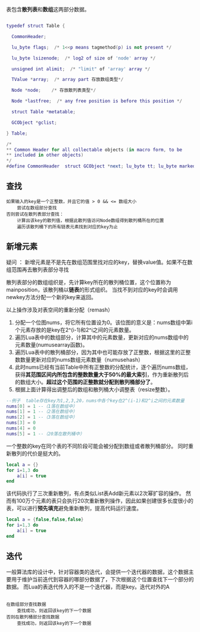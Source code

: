 表包含**散列表**和**数组**这两部分数据。

```lua

typedef struct Table {

  CommonHeader;

  lu_byte flags;  /* 1<<p means tagmethod(p) is not present */

  lu_byte lsizenode;  /* log2 of size of 'node' array */

  unsigned int alimit;  /* "limit" of 'array' array */

  TValue *array;  /* array part 存放数组类型*/

  Node *node;    /* 存放散列表类型*/

  Node *lastfree;  /* any free position is before this position */

  struct Table *metatable;

  GCObject *gclist;

} Table;

/*
** Common Header for all collectable objects (in macro form, to be
** included in other objects)
*/
#define CommonHeader  struct GCObject *next; lu_byte tt; lu_byte marked
```


## 查找
```
如果输入的key是一个正整数，并且它的值 > 0 && <= 数组大小
	尝试在数组部分查找
否则尝试在散列表部分查找：
	计算出该key的散列值，根据此散列值访问Node数组得到散列桶所在的位置
	遍历该散列桶下的所有链表元素找到对应的key为止
```

## 新增元素
<p>疑问 ： 新增元素是不是先在数组范围里找对应的key，替换value值。如果不在数组范围再去散列表部分寻找</p>

散列表部分的数组组织是，先计算key所在的散列桶位置，这个位置称为mainposition，该散列桶以**链表**的形式组织。
当找不到对应的key时会调用newkey方法分配一个新的key来返回。

以上操作涉及对表空间的重新分配（remash）
1. 分配一个位图nums，将它所有位置设为0。该位图的意义是：nums数组中第i个元素存放的是key在2^(i-1)和2^i之间的元素数量。
2. 遍历Lua表中的数组部分，计算其中的元素数量，更新对应的nums数组中的元素数量(numusearray函数)。
3. 遍历Lua表中的散列桶部分，因为其中也可能存放了正整数，根据这里的正整数数量更新对应的nums数组元素数量（numusehash）
4. 此时nums已经有当前Table中所有正整数的分配统计，逐个遍历nums数组，获得**其范围区间内所包含的整数数量大于50%的最大索引**，作为重新散列后的数组大小。**超过这个范围的正整数就分配到散列桶部分了**。
5. 根据上面计算得出调整后的数组和散列桶大小调整表（resize整数）。
```lua
--例子  table存在key为1,2,3,20，nums中各个key在2^(i-1)和2^i之间的元素数量
nums[0] = 1 --（1落在数组中）
nums[1] = 1 --（2落在数组中）
nums[2] = 1 --（3落在数组中）
nums[3] = 0
nums[4] = 0
nums[5] = 1 --（20落在散列桶中）
```

一个整数的key在同个表的不同阶段可能会被分配到数组或者散列桶部分。
同时重新散列的代价是挺大的。
```lua
local a = {}
for i=1,3 do
	a[i] = true
end
```
该代码执行了三次重新散列，有点类似List表Add新元素以2次幂扩容的操作。
然而有100万个元素的表只会执行20次重新散列操作，因此如果创建很多长度很小的表，可以进行**预先填充**避免重新散列，提高代码运行速度。
```lua
local a = {false,false,false}
for i=1,3 do
	a[i] = true
end
```

## 迭代
一般算法库的设计中，针对容器类的迭代，会提供一个迭代器的数据，这个数据主要用于维护当前迭代到容器的哪部分数据了，下次根据这个位置查找下一个部分的数据。
而Lua的表迭代传入的不是一个迭代器，而是key。迭代对外的A
```luaH_next函数

在数组部分查找数据
	查找成功，则返回该key的下一个数据
否则在散列桶部分查找数据
	查找成功，则返回该key的下一个数据
```
